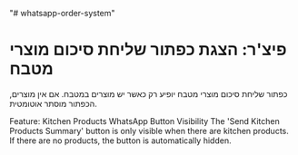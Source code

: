 "# whatsapp-order-system" 

# פיצ'ר: הצגת כפתור שליחת סיכום מוצרי מטבח
כפתור שליחת סיכום מוצרי מטבח יופיע רק כאשר יש מוצרים במטבח. אם אין מוצרים, הכפתור מוסתר אוטומטית.

Feature: Kitchen Products WhatsApp Button Visibility
The 'Send Kitchen Products Summary' button is only visible when there are kitchen products. If there are no products, the button is automatically hidden. 
